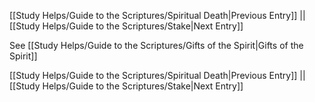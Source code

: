 [[Study Helps/Guide to the Scriptures/Spiritual Death|Previous Entry]]  ||  [[Study Helps/Guide to the Scriptures/Stake|Next Entry]]

 See [[Study Helps/Guide to the Scriptures/Gifts of the Spirit|Gifts of the Spirit]]

[[Study Helps/Guide to the Scriptures/Spiritual Death|Previous Entry]]  ||  [[Study Helps/Guide to the Scriptures/Stake|Next Entry]]